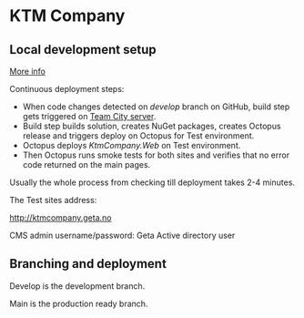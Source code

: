 # KTM Company

## Local development setup

[More info](docs/local-dev-setup.md)

Continuous deployment steps:
* When code changes detected on _develop_ branch on GitHub, build step gets triggered on [Team City server](http://tc.geta.no).
* Build step builds solution, creates NuGet packages, creates Octopus release and triggers deploy on Octopus for Test environment.
* Octopus deploys _KtmCompany.Web_ on Test environment.
* Then Octopus runs smoke tests for both sites and verifies that no error code returned on the main pages.

Usually the whole process from checking till deployment takes 2-4 minutes.

The Test sites address:

http://ktmcompany.geta.no

CMS admin username/password:
Geta Active directory user

## Branching and deployment

Develop is the development branch.

Main is the production ready branch.
